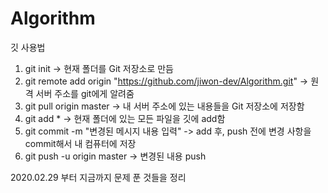 # Algorithm
깃 사용법
1. git init -> 현재 폴더를 Git 저장소로 만듬
2. git remote add origin "https://github.com/jiwon-dev/Algorithm.git" -> 원격 서버 주소를 git에게 알려줌
3. git pull origin master -> 내 서버 주소에 있는 내용들을 Git 저장소에 저장함
4. git add * -> 현재 폴더에 있는 모든 파일을 깃에 add함
5. git commit -m "변경된 메시지 내용 입력" -> add 후, push 전에 변경 사항을 commit해서 내 컴퓨터에 저장
6. git push -u origin master -> 변경된 내용 push

2020.02.29 부터 지금까지 문제 푼 것들을 정리
